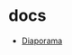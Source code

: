 # docs

- [Diaporama](https://iese5-iot-2425-ftd-gnss.github.io/iese5-iot-2425-FTD-GNSS/slides/01-introduction)
  
